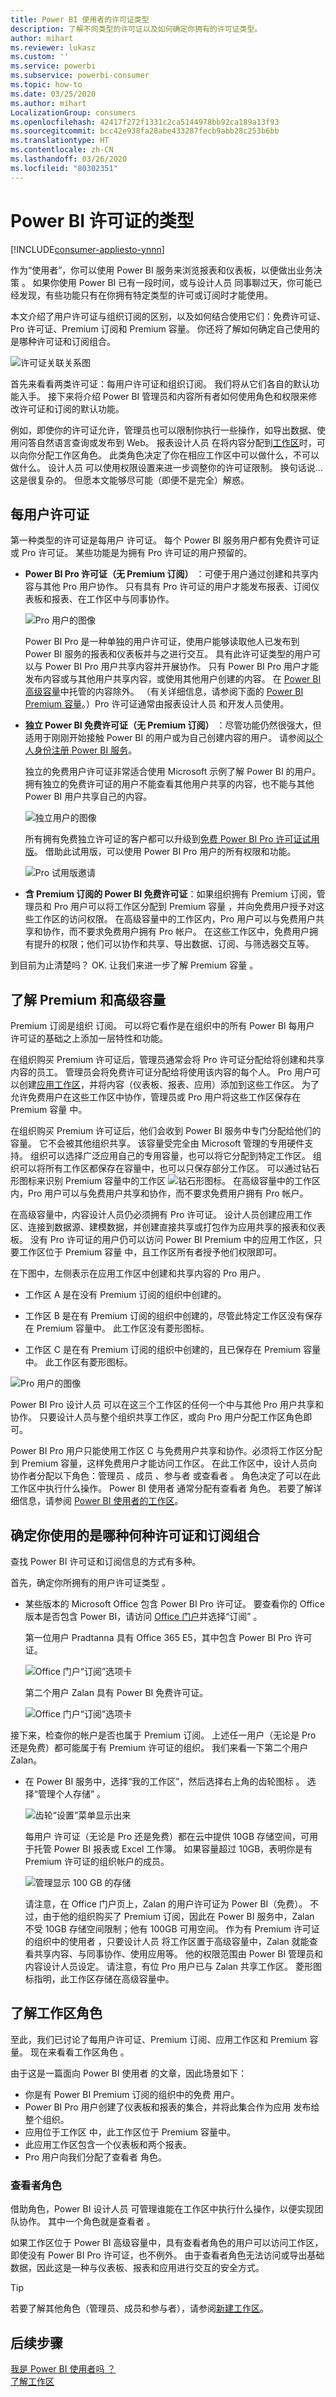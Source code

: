 ```yaml
---
title: Power BI 使用者的许可证类型
description: 了解不同类型的许可证以及如何确定你拥有的许可证类型。
author: mihart
ms.reviewer: lukasz
ms.custom: ''
ms.service: powerbi
ms.subservice: powerbi-consumer
ms.topic: how-to
ms.date: 03/25/2020
ms.author: mihart
LocalizationGroup: consumers
ms.openlocfilehash: 42417f272f1331c2ca5144978bb92ca189a13f93
ms.sourcegitcommit: bcc42e938fa28abe433287fecb9abb28c253b6bb
ms.translationtype: HT
ms.contentlocale: zh-CN
ms.lasthandoff: 03/26/2020
ms.locfileid: "80302351"
---
```

# <a name="types-of-power-bi-licenses"></a>Power BI 许可证的类型

[!INCLUDE[consumer-appliesto-ynnn](../includes/consumer-appliesto-ynnn.md)]

作为“使用者”，你可以使用 Power BI 服务来浏览报表和仪表板，以便做出业务决策  。 如果你使用 Power BI 已有一段时间，或与设计人员  同事聊过天，你可能已经发现，有些功能只有在你拥有特定类型的许可或订阅时才能使用。 

本文介绍了用户许可证与组织订阅的区别，以及如何结合使用它们：免费许可证、Pro 许可证、Premium 订阅和 Premium 容量。 你还将了解如何确定自己使用的是哪种许可证和订阅组合。  

![许可证关联关系图](media/end-user-license/power-bi-venn.png)

首先来看看两类许可证：每用户许可证和组织订阅。 我们将从它们各自的默认功能入手。 接下来将介绍 Power BI 管理员和内容所有者如何使用角色和权限来修改许可证和订阅的默认功能。 

例如，即使你的许可证允许，管理员也可以限制你执行一些操作，如导出数据、使用问答自然语言查询或发布到 Web。 报表设计人员  在将内容分配到[工作区](end-user-workspaces.md)时，可以向你分配工作区角色。 此类角色决定了你在相应工作区中可以做什么，不可以做什么。 设计人员  可以使用权限设置来进一步调整你的许可证限制。 换句话说...这是很复杂的。 但愿本文能够尽可能（即便不是完全）解惑。

## <a name="per-user-licenses"></a>每用户许可证
第一种类型的许可证是每用户  许可证。 每个 Power BI 服务用户都有免费许可证或 Pro 许可证。 某些功能是为拥有 Pro 许可证的用户预留的。  

- **Power BI Pro 许可证（无 Premium 订阅）** ：可便于用户通过创建和共享内容与其他 Pro 用户协作。 只有具有 Pro 许可证的用户才能发布报表、订阅仪表板和报表、在工作区中与同事协作。 

    ![Pro 用户的图像](media/end-user-license/power-bi-pro.jpg)

    Power BI Pro 是一种单独的用户许可证，使用户能够读取他人已发布到 Power BI 服务的报表和仪表板并与之进行交互。 具有此许可证类型的用户可以与 Power BI Pro 用户共享内容并开展协作。 只有 Power BI Pro 用户才能发布内容或与其他用户共享内容，或使用其他用户创建的内容。 在 [Power BI 高级容量](#understanding-premium-and-premium-capacity)中托管的内容除外。 （有关详细信息，请参阅下面的 [Power BI Premium 容量](#understanding-premium-and-premium-capacity)。）Pro 许可证通常由报表设计人员  和开发人员使用。 


- **独立 Power BI 免费许可证（无 Premium 订阅）** ：尽管功能仍然很强大，但适用于刚刚开始接触 Power BI 的用户或为自己创建内容的用户。 请参阅[以个人身份注册 Power BI 服务](../service-self-service-signup-for-power-bi.md)。   

    独立的免费用户许可证非常适合使用 Microsoft 示例了解 Power BI 的用户。 拥有独立的免费许可证的用户不能查看其他用户共享的内容，也不能与其他 Power BI 用户共享自己的内容。 

    ![独立用户的图像](media/end-user-license/power-bi-free-license.jpg)

    所有拥有免费独立许可证的客户都可以升级到[免费 Power BI Pro 许可证试用版](../service-self-service-signup-for-power-bi.md)。 借助此试用版，可以使用 Power BI Pro 用户的所有权限和功能。

    ![Pro 试用版邀请](media/end-user-license/power-bi-pro-trial.png)

- **含 Premium 订阅的 Power BI 免费许可证**：如果组织拥有 Premium 订阅，管理员和 Pro 用户可以将工作区分配到 Premium 容量  ，并向免费用户授予对这些工作区的访问权限。 在高级容量中的工作区内，Pro 用户可以与免费用户共享和协作，而不要求免费用户拥有 Pro 帐户。 在这些工作区中，免费用户拥有提升的权限；他们可以协作和共享、导出数据、订阅、与筛选器交互等。 

到目前为止清楚吗？  OK. 让我们来进一步了解 Premium 容量  。

## <a name="understanding-premium-and-premium-capacity"></a>了解 Premium 和高级容量
Premium 订阅是组织  订阅。 可以将它看作是在组织中的所有 Power BI 每用户  许可证的基础之上添加一层特性和功能。 

在组织购买 Premium 许可证后，管理员通常会将 Pro 许可证分配给将创建和共享内容的员工。 管理员会将免费许可证分配给将使用该内容的每个人。 Pro 用户可以创建[应用工作区](end-user-workspaces.md)，并将内容（仪表板、报表、应用）添加到这些工作区。 为了允许免费用户在这些工作区中协作，管理员或 Pro 用户将这些工作区保存在 Premium 容量  中。 

在组织购买 Premium 许可证后，他们会收到 Power BI 服务中专门分配给他们的容量。 它不会被其他组织共享。 该容量受完全由 Microsoft 管理的专用硬件支持。 组织可以选择广泛应用自己的专用容量，也可以将它分配到特定工作区。 组织可以将所有工作区都保存在容量中，也可以只保存部分工作区。 可以通过钻石形图标来识别 Premium 容量中的工作区 ![钻石形图标](media/end-user-license/power-bi-diamond.png)。  在高级容量中的工作区内，Pro 用户可以与免费用户共享和协作，而不要求免费用户拥有 Pro 帐户。 

在高级容量中，内容设计人员仍必须拥有 Pro 许可证。 设计人员创建应用工作区、连接到数据源、建模数据，并创建直接共享或打包作为应用共享的报表和仪表板。 没有 Pro 许可证的用户仍可以访问 Power BI Premium 中的应用工作区，只要工作区位于 Premium 容量  中，且工作区所有者授予他们权限即可。

在下图中，左侧表示在应用工作区中创建和共享内容的 Pro 用户。 

- 工作区 A  是在没有 Premium 订阅的组织中创建的。 

- 工作区 B  是在有 Premium 订阅的组织中创建的，尽管此特定工作区没有保存在 Premium 容量中。 此工作区没有菱形图标。

- 工作区 C  是在有 Premium 订阅的组织中创建的，且已保存在 Premium 容量中。 此工作区有菱形图标。  

![Pro 用户的图像](media/end-user-license/power-bi-sharing-scenarios.jpg)

Power BI Pro 设计人员  可以在这三个工作区的任何一个中与其他 Pro 用户共享和协作。 只要设计人员与整个组织共享工作区，或向 Pro 用户分配工作区角色即可。 

Power BI Pro 用户只能使用工作区 C 与免费用户共享和协作。必须将工作区分配到 Premium 容量，这样免费用户才能访问工作区。 在此工作区中，设计人员向协作者分配以下角色：管理员  、成员  、参与者  或查看者  。 角色决定了可以在此工作区中执行什么操作。 Power BI 使用者  通常分配有查看者  角色。 若要了解详细信息，请参阅 [Power BI 使用者的工作区](end-user-workspaces.md)。

## <a name="find-out-which-license-and-subscription-you-have"></a>确定你使用的是哪种何种许可证和订阅组合
查找 Power BI 许可证和订阅信息的方式有多种。 

首先，确定你所拥有的用户许可证类型  。

- 某些版本的 Microsoft Office 包含 Power BI Pro 许可证。  要查看你的 Office 版本是否包含 Power BI，请访问 [Office 门户](https://portal.office.com/account)并选择“订阅”  。

    第一位用户 Pradtanna 具有 Office 365 E5，其中包含 Power BI Pro 许可证。

    ![Office 门户“订阅”选项卡](media/end-user-license/power-bi-license-office.png)

    第二个用户 Zalan 具有 Power BI 免费许可证。 

    ![Office 门户“订阅”选项卡](media/end-user-license/power-bi-license-free.png)

接下来，检查你的帐户是否也属于 Premium 订阅。 上述任一用户（无论是 Pro 还是免费）都可能属于有 Premium 许可证的组织。  我们来看一下第二个用户 Zalan。  

- 在 Power BI 服务中，选择“我的工作区”，然后选择右上角的齿轮图标  。 选择“管理个人存储”  。

    ![齿轮“设置”菜单显示出来](media/end-user-license/power-bi-license-personal.png)

    每用户  许可证（无论是 Pro 还是免费）都在云中提供 10GB 存储空间，可用于托管 Power BI 报表或 Excel 工作簿。 如果容量超过 10GB，表明你是有 Premium 许可证的组织帐户的成员。

    ![管理显示 100 GB 的存储](media/end-user-license/power-bi-free-capacity.png)

    请注意，在 Office 门户页上，Zalan 的用户许可证为 Power BI（免费）。 不过，由于他的组织购买了 Premium 订阅，因此在 Power BI 服务中，Zalan 不受 10GB 存储空间限制；他有 100GB 可用空间。 作为有 Premium 许可证的组织中的使用者  ，只要设计人员  将工作区置于高级容量中，Zalan 就能查看共享内容、与同事协作、使用应用等。 他的权限范围由 Power BI 管理员和内容设计人员设定。 请注意，有位 Pro 用户已与 Zalan 共享工作区。 菱形图标指明，此工作区存储在高级容量中。 

   
## <a name="understanding-workspace-roles"></a>了解工作区角色
至此，我们已讨论了每用户许可证、Premium 订阅、应用工作区和 Premium 容量。 现在来看看工作区角色  。

由于这是一篇面向 Power BI 使用者  的文章，因此场景如下：

-  你是有 Power BI Premium 订阅的组织中的免费  用户。 
- Power BI Pro 用户创建了仪表板和报表的集合，并将此集合作为应用  发布给整个组织。  
- 应用位于工作区  中，此工作区位于 Premium 容量中。    
- 此应用工作区包含一个仪表板和两个报表。
- Pro 用户向我们分配了查看者  角色。

### <a name="the-viewer-role"></a>查看者角色
借助角色，Power BI 设计人员  可管理谁能在工作区中执行什么操作，以便实现团队协作。 其中一个角色就是查看者  。 

如果工作区位于 Power BI 高级容量中，具有查看者角色的用户可以访问工作区，即使没有 Power BI Pro 许可证，也不例外。 由于查看者角色无法访问或导出基础数据，因此这是一种与仪表板、报表和应用进行交互的安全方式。

> [!TIP]
> 若要了解其他角色（管理员、成员和参与者），请参阅[新建工作区](../service-new-workspaces.md)。

## <a name="next-steps"></a>后续步骤
[我是 Power BI 使用者吗  ？](end-user-consumer.md)    
[了解工作区](end-user-workspaces.md)    
<!--[View Power BI features by license type](end-user-features.md) -->

